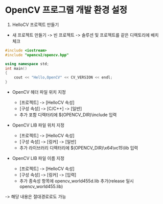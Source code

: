 # OpenCV 프로그램 개발 환경 설정

1. HelloCV 프로젝트 만들기
* 새 프로젝트 만들기 -> 빈 프로젝트 -> 솔루션 및 프로젝트를 같은 디렉토리에 배치 체크

```cpp
#include <iostream>
#include "opencv2/opencv.hpp"

using namespace std;
int main()
{
	cout << "Hello,OpenCV" << CV_VERSION << endl;
}
```
* OpenCV 헤더 파일 위치 지정
    * [프로젝트] -> [HelloCV 속성]
    * [구성 속성] -> [C/C++] -> [일반]
    * 추가 포함 디렉터리에 $(OPENCV_DIR)\include 입력

* OpenCV LIB 파일 위치 지정
    * [프로젝트] -> [HelloCV 속성]
    * [구성 속성] -> [링커] -> [일반]
    * 추가 라이브러리 디렉터리에 $(OPENCV_DIR)\x64\vc15\lib 입력

* OpenCV LIB 파일 이름 지정
    * [프로젝트] -> [HelloCV 속성]
    * [구성 속성] -> [링커] -> [입력]
    * 추가 종속성 항목에 opencv_world455d.lib 추가(release 일시 opencv_world455.lib)

-> 해당 내용은 절대경로로도 가능